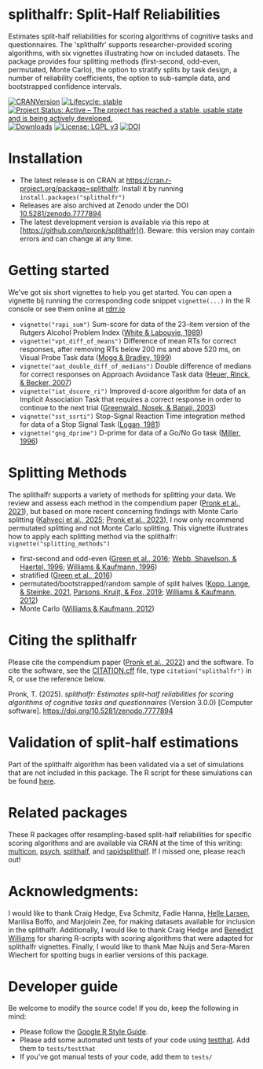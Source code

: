# splithalfr: Split-Half Reliabilities
Estimates split-half reliabilities for scoring algorithms of cognitive tasks and questionnaires. The 'splithalfr' supports researcher-provided scoring algorithms, with six vignettes illustrating how on included datasets. The package provides four splitting methods (first-second, odd-even, permutated, Monte Carlo), the option to stratify splits by task design, a number of reliability coefficients, the option to sub-sample data, and bootstrapped confidence intervals.

[![CRANVersion](https://www.r-pkg.org/badges/version/splithalfr)](https://cran.r-project.org/package=splithalfr)
[![Lifecycle: stable](https://img.shields.io/badge/lifecycle-stable-brightgreen.svg)](https://lifecycle.r-lib.org/articles/stages.html#stable)
[![Project Status: Active – The project has reached a stable, usable state and is being actively developed.](https://www.repostatus.org/badges/latest/active.svg)](https://www.repostatus.org/#active)
[![Downloads](https://cranlogs.r-pkg.org/badges/splithalfr)](https://cran.r-project.org/package=splithalfr)
[![License: LGPL v3](https://img.shields.io/badge/license-LGPL%20v3-blue.svg)](https://www.gnu.org/licenses/lgpl-3.0)
[![DOI](https://zenodo.org/badge/DOI/10.5281/zenodo.7777894.svg)](https://doi.org/10.5281/zenodo.7777894)

# Installation
* The latest release is on CRAN at https://cran.r-project.org/package=splithalfr. Install it by running `install.packages("splithalfr")`
* Releases are also archived at Zenodo under the DOI [10.5281/zenodo.7777894](https://doi.org/10.5281/zenodo.7777894)
* The latest development version is available via this repo at [https://github.com/tpronk/splithalfr](). Beware: this version may contain errors and can change at any time.

# Getting started
We've got six short vignettes to help you get started. You can open a vignette bij running the corresponding code snippet `vignette(...)` in the R console or see them online at [rdrr.io](https://rdrr.io/cran/splithalfr/#vignettes)

* `vignette("rapi_sum")` Sum-score for data of the 23-item version of the Rutgers Alcohol Problem Index ([White & Labouvie, 1989](https://doi.org/10.15288/jsa.1989.50.30))
* `vignette("vpt_diff_of_means")` Difference of mean RTs for correct responses, after removing RTs below 200 ms and above 520 ms, on Visual Probe Task data ([Mogg & Bradley, 1999](https://doi.org/10.1080/026999399379050))
* `vignette("aat_double_diff_of_medians")` Double difference of medians for correct responses on Approach Avoidance Task data ([Heuer, Rinck, & Becker, 2007](https://doi.org/10.1016/j.brat.2007.08.010))
* `vignette("iat_dscore_ri")` Improved d-score algorithm for data of an Implicit Association Task that requires a correct response in order to continue to the next trial ([Greenwald, Nosek, & Banaji, 2003](https://pubmed.ncbi.nlm.nih.gov/12916565/))
* `vignette("sst_ssrti")` Stop-Signal Reaction Time integration method for data of a Stop Signal Task ([Logan, 1981](http://www.psy.vanderbilt.edu/faculty/logan/Logan(1981).pdf))
* `vignette("gng_dprime")` D-prime for data of a Go/No Go task ([Miller, 1996](https://doi.org/10.3758/BF03205476))

# Splitting Methods
The splithalfr supports a variety of methods for splitting your data. We review and assess each  method in the compendium paper ([Pronk et al., 2021](https://doi.org/10.3758/s13423-021-01948-3)), but based on more recent concerning findings with Monte Carlo splitting ([Kahveci et al., 2025](https://doi.org/10.3758/s13423-024-02597-y); [Pronk et al., 2023](https://doi.org/10.3758/s13428-022-01885-6)), I now only recommend permutated splitting and not Monte Carlo splitting. This vignette illustrates how to apply each splitting method via the splithalfr: `vignette("splitting_methods")` 
* first-second and odd-even ([Green et al., 2016](https://doi.org/10.3758/s13423-015-0968-3); [Webb, Shavelson, & Haertel, 1996](https://doi.org/10.1016/S0169-7161(06)26004-8); [Williams & Kaufmann, 1996](https://doi.org/10.1016/j.jesp.2012.03.001))
* stratified ([Green et al., 2016](https://doi.org/10.3758/s13423-015-0968-3))
* permutated/bootstrapped/random sample of split halves ([Kopp, Lange, & Steinke, 2021](https://doi.org/10.1177/1073191119866257), [Parsons, Kruijt, & Fox, 2019](https://doi.org/10.1177/2515245919879695); [Williams & Kaufmann, 2012](https://doi.org/10.1016/j.jesp.2012.03.001))
* Monte Carlo ([Williams & Kaufmann, 2012](https://doi.org/10.1016/j.jesp.2012.03.001))

# Citing the splithalfr
Please cite the compendium paper ([Pronk et al., 2022](https://doi.org/10.3758/s13423-021-01948-3)) and the software. To cite the software, see the [CITATION.cff](CITATION.cff) file, type `citation("splithalfr")` in R, or use the reference below.

Pronk, T. (2025). *splithalfr: Estimates split-half reliabilities for scoring algorithms of cognitive tasks and questionnaires* (Version 3.0.0) [Computer software]. https://doi.org/10.5281/zenodo.7777894

# Validation of split-half estimations
Part of the splithalfr algorithm has been validated via a set of simulations that are not included in this package. The R script for these simulations can be found [here](https://github.com/tpronk/splithalfr_simulation).

# Related packages
These R packages offer resampling-based split-half reliabilities for specific scoring algorithms and are available via CRAN at the time of this writing: [multicon](https://cran.r-project.org/package=multicon), [psych](https://cran.r-project.org/package=psych), [splithalf](https://cran.r-project.org/package=splithalf), and [rapidsplithalf](https://cran.r-project.org/package=rapidsplithalf). If I missed one, please reach out!

# Acknowledgments:
I would like to thank Craig Hedge, Eva Schmitz, Fadie Hanna, [Helle Larsen](https://scholar.google.com/citations?user=ugPnkjEAAAAJ&hl=en), Marilisa Boffo, and Marjolein Zee, for making datasets available for inclusion in the splithalfr. Additionally, I would like to thank Craig Hedge and [Benedict Williams](https://www.swinburne.edu.au/research/our-research/access-our-research/find-a-researcher-or-supervisor/researcher-profile/?id=bwilliams) for sharing R-scripts with scoring algorithms that were adapted for splithalfr vignettes. Finally, I would like to thank Mae Nuijs and Sera-Maren Wiechert for spotting bugs in earlier versions of this package.

# Developer guide
Be welcome to modify the source code! If you do, keep the following in mind:
* Please follow the [Google R Style Guide](https://google.github.io/styleguide/Rguide.html).
* Please add some automated unit tests of your code using [testthat](https://testthat.r-lib.org/). Add them to `tests/testthat`
* If you've got manual tests of your code, add them to `tests/`
